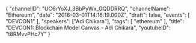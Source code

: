 {
    "channelID": "UC6rYoXJ_3BbPyWx_GQDDRRQ",
    "channelName": "Ethereum",
    "date": "2016-03-01T14:16:19.000Z",
    "draft": false,
    "events": [
        "DEVCON1"
    ],
    "speakers": ["Adi Chikara"],
    "tags": [
        "ethereum"
    ],
    "title": "DEVCON1: Blockchain Model Canvas - Adi Chikara",
    "youtubeID": "t8RMvvPHc7Y"
}
